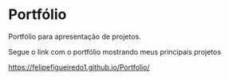 # Portfólio
Portfólio para apresentação de projetos.

Segue o link com o portfólio mostrando meus principais projetos 

https://felipefigueiredo1.github.io/Portfolio/
